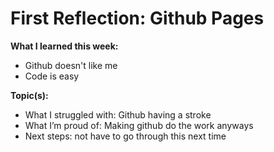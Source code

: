 # First Reflection: Github Pages
**What I learned this week:**
 - Github doesn't like me
 - Code is easy 

**Topic(s):**
- What I struggled with: Github having a stroke
- What I’m proud of: Making github do the work anyways
- Next steps: not have to go through this next time


